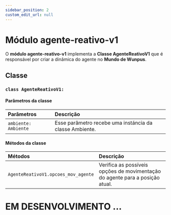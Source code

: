 ```yaml
---
sidebar_position: 2
custom_edit_url: null
---
```


# Módulo agente-reativo-v1

O **módulo agente-reativo-v1** implementa a **Classe AgenteReativoV1** que é responsável por criar a dinâmica do agente no **Mundo de Wunpus**.

## Classe

### `class AgenteReativoV1:`

#### Parâmetros da classe

| Parâmetros           | Descrição |
|        :---          |    :----   |
| `ambiente: Ambiente`    | Esse parâmetro recebe uma instáncia da classe Ambiente.  |

#### Métodos da classe

| Métodos              | Descrição |
|          :---        |    :----   |
| `AgenteReativoV1.opcoes_mov_agente`    |Verifica as possíveis opções de movimentação do agente para a posição atual.  |


<!--

### Métodos

### `Ambiente.__add_pos_obj()`

Posiciona o objeto em um local válido no ambiente, para isso, usa o método `Ambiente.__sortear_pos` para sortear a posição.

### `Ambiente.__sortear_pos()`

Sorteia uma posição para adicionar um objeto.

### `Ambiente.__add_percepcoes_obj(objeto, pos)`

Posiciona as percepções de um dado objeto ao seu redor.

### `Ambiente.__add_pos_wumpus()`

Posiciona o(s) Wumpos e as suas percepções no ambiente, usa os métodos `Ambiente.__add_pos_obj` e `Ambiente.__add_percepcoes_obj` para realizar a lógica.

### `Ambiente.__add_pos_pocos()`

Posiciona os poços e as suas percepções no ambiente, usa os métodos `Ambiente.add_pos_obj` e  `Ambiente.__add_percepcoes_obj`  para realizar a lógica.

### `Ambiente.__add_pos_ouro()`

Posiciona o(s) Ouro(s) e as suas percepções no ambiente, usa o método `Ambiente.__add_pos_obj` para realizar a lógica.

### `Ambiente.__add_pos_agente()`

Adiciona o Agente na posição `[0, 0]`

### `Ambiente.__menu()`

Menu com as descrições dos objetos.

### `Ambiente.infos_ambiente()`

Mostra informações sobre o Mundo do Wumpus.

### `Ambiente.mostrar_ambiente()`

Mostra a matriz que representa o Mundo do Wumpus.

### `Ambiente.mostrar_percepcoes()`

 Mostra as posições das percepções dos objetos.
 


## Exemplos `1`

### Mundo de tamanho `3x3`

**Código:**
```python title="main.py"
from ia_wumpus import Ambiente

amb = Ambiente(dimensao_ambiente=3)
amb.mostrar_ambiente()
```

**Saída:**

```
====== Menu - Mundo do Wumpus ======
        + 1 - Wumpus
        + 2 - Poços
        + 3 - Ouro
        + 4 - Agente
====================================

Mundo do Wumpus:
[[4 1 0]
 [2 2 3]
 [0 0 2]]
```

 -->

 # EM DESENVOLVIMENTO ...